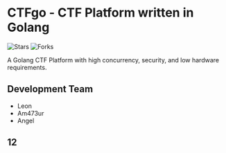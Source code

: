 # CTFgo - CTF Platform written in Golang

![Stars](https://img.shields.io/github/stars/Le0nsec/CTFgo.svg?style=flat-square)
![Forks](https://img.shields.io/github/forks/Le0nsec/CTFgo.svg?style=flat-square)

A Golang CTF Platform with high concurrency, security, and low hardware requirements.

## Development Team

* Leon
* Am473ur
* Angel

## 12


